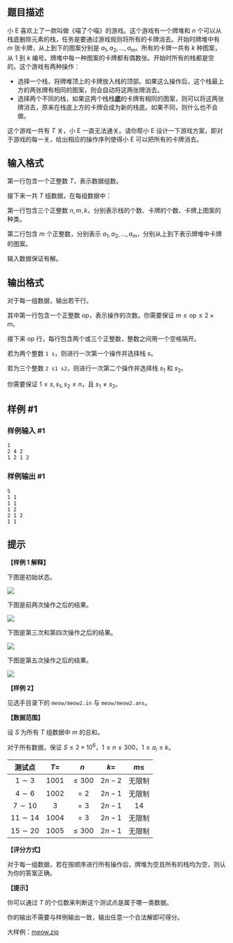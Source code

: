 ## 题目描述

小 E 喜欢上了一款叫做《喵了个喵》的游戏。这个游戏有一个牌堆和 $n$ 个可以从栈底删除元素的栈，任务是要通过游戏规则将所有的卡牌消去。开始时牌堆中有 $m$ 张卡牌，从上到下的图案分别是 $a_1, a_2,\dots, a_m$。所有的卡牌一共有 $k$ 种图案，从 $1$ 到 $k$ 编号。牌堆中每一种图案的卡牌都有偶数张。开始时所有的栈都是空的。这个游戏有两种操作：

- 选择一个栈，将牌堆顶上的卡牌放入栈的顶部。如果这么操作后，这个栈最上方的两张牌有相同的图案，则会自动将这两张牌消去。
- 选择两个不同的栈，如果这两个栈栈**底**的卡牌有相同的图案，则可以将这两张牌消去，原来在栈底上方的卡牌会成为新的栈底。如果不同，则什么也不会做。

这个游戏一共有 $T$ 关，小 E 一直无法通关。请你帮小 E 设计一下游戏方案，即对于游戏的每一关，给出相应的操作序列使得小 E 可以把所有的卡牌消去。

## 输入格式

第一行包含一个正整数 $T$，表示数据组数。

接下来一共 $T$ 组数据，在每组数据中：

第一行包含三个正整数 $n, m, k$，分别表示栈的个数、卡牌的个数、卡牌上图案的种类。

第二行包含 $m$ 个正整数，分别表示 $a_1, a_2,\dots, a_m$，分别从上到下表示牌堆中卡牌的图案。

输入数据保证有解。

## 输出格式

对于每一组数据，输出若干行。

其中第一行包含一个正整数 $\mathrm{op}$，表示操作的次数。你需要保证 $m \leq \mathrm{op} \leq 2\times m$。

接下来 $\mathrm{op}$ 行，每行包含两个或三个正整数，整数之间用一个空格隔开。

若为两个整数 $\texttt{1 s}$，则进行一次第一个操作并选择栈 $s$。

若为三个整数 $\texttt{2 s1 s2}$，则进行一次第二个操作并选择栈 $s_1$ 和 $s_2$。

你需要保证 $1 \leq s, s_1, s_2 \leq n$，且 $s_1 \neq s_2$。

## 样例 #1

### 样例输入 #1

```
1
2 4 2
1 2 1 2
```

### 样例输出 #1

```
5
1 1
1 1
1 2
2 1 2
1 1
```

## 提示

**【样例 1 解释】**

下图是初始状态。

![](file://iidvwekz.png)

下图是前两次操作之后的结果。

![](file://hrcdl51d.png)

下图是第三次和第四次操作之后的结果。

![](file://ju6b9dep.png)

下图是第五次操作之后的结果。

![](file://djpqtzfr.png)

**【样例 2】**

见选手目录下的 $\texttt{meow/meow2.in}$ 与 $\texttt{meow/meow2.ans}$。

**【数据范围】**

设 $S$ 为所有 $T$ 组数据中 $m$ 的总和。

对于所有数据，保证 $S \leq 2 \times 10^6$，$1 \leq n  \leq 300$，$1 \leq a_i \leq k$。

| 测试点 | $T=$ | $n$ | $k=$ | $m \leq$ |
| :----------: | :----------: | :----------: | :----------: | :----------: |
| $1\sim 3$ | $1001$ | $\leq 300$ | $2n-2$ | 无限制 |
| $4\sim 6$ | $1002$ | $=2$ | $2n-1$ | 无限制 |
| $7\sim 10$ | $3$ | $=3$ | $2n-1$ | $14$ |
| $11\sim 14$ | $1004$ | $=3$ | $2n-1$ | 无限制 |
| $15\sim 20$ | $1005$ | $\leq 300$ | $2n-1$ | 无限制 |


**【评分方式】**

对于每一组数据，若在按顺序进行所有操作后，牌堆为空且所有的栈均为空，则认为你的答案正确。

**【提示】**

你可以通过 $T$ 的个位数来判断这个测试点是属于哪一类数据。

你的输出不需要与样例输出一致，输出任意一个合法解即可得分。

大样例：[meow.zip](file://meow.zip)